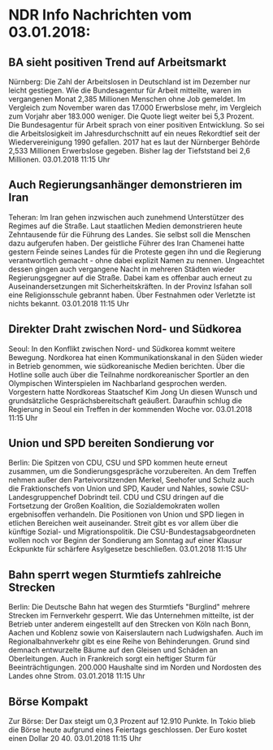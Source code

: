 # NDR Info Nachrichten vom 03.01.2018:


## BA sieht positiven Trend auf Arbeitsmarkt
Nürnberg:      Die Zahl der Arbeitslosen in Deutschland ist im Dezember nur leicht gestiegen. Wie die Bundesagentur für Arbeit mitteilte, waren im vergangenen Monat 2,385 Millionen Menschen ohne Job gemeldet. Im Vergleich zum November waren das 17.000 Erwerbslose mehr, im Vergleich zum Vorjahr aber 183.000 weniger. Die Quote liegt weiter bei 5,3 Prozent. Die Bundesagentur für Arbeit sprach von einer positiven Entwicklung. So sei die Arbeitslosigkeit im Jahresdurchschnitt auf ein neues Rekordtief seit der Wiedervereinigung 1990 gefallen. 2017 hat es laut der Nürnberger Behörde 2,533 Millionen Erwerbslose gegeben. Bisher lag der Tiefststand bei 2,6 Millionen. 03.01.2018 11:15 Uhr 

## Auch Regierungsanhänger demonstrieren im Iran
Teheran: Im Iran gehen inzwischen auch zunehmend Unterstützer des Regimes auf die Straße. Laut staatlichen Medien demonstrieren heute Zehntausende für die Führung des Landes. Sie selbst soll die Menschen dazu aufgerufen haben. Der geistliche Führer des Iran Chamenei hatte gestern Feinde seines Landes für die Proteste gegen ihn und die Regierung verantwortlich gemacht - ohne dabei explizit Namen zu nennen. Ungeachtet dessen gingen auch vergangene Nacht in mehreren Städten wieder Regierungsgegner auf die Straße. Dabei kam es offenbar auch erneut zu Auseinandersetzungen mit Sicherheitskräften. In der Provinz Isfahan soll eine Religionsschule gebrannt haben. Über Festnahmen oder Verletzte ist nichts bekannt. 03.01.2018 11:15 Uhr 

## Direkter Draht zwischen Nord- und Südkorea
Seoul: In den Konflikt zwischen Nord- und Südkorea kommt weitere Bewegung. Nordkorea hat einen Kommunikationskanal in den Süden wieder in Betrieb genommen, wie südkoreanische Medien berichten. Über die Hotline solle auch über die Teilnahme nordkoreanischer Sportler an den Olympischen Winterspielen im Nachbarland gesprochen werden. Vorgestern hatte Nordkoreas Staatschef Kim Jong Un diesen Wunsch und grundsätzliche Gesprächsbereitschaft geäußert. Daraufhin schlug die Regierung in Seoul ein Treffen in der kommenden Woche vor. 03.01.2018 11:15 Uhr 

## Union und SPD bereiten Sondierung vor
Berlin:	Die Spitzen von CDU, CSU und SPD kommen heute erneut zusammen, um die Sondierungsgespräche vorzubereiten. An dem Treffen nehmen außer den Parteivorsitzenden Merkel, Seehofer und Schulz auch die Fraktionschefs von Union und SPD, Kauder und Nahles, sowie CSU-Landesgruppenchef Dobrindt teil. CDU und CSU dringen auf die Fortsetzung der Großen Koalition, die Sozialdemokraten wollen ergebnisoffen verhandeln. Die Positionen von Union und SPD liegen in etlichen Bereichen weit auseinander. Streit gibt es vor allem über die künftige Sozial- und Migrationspolitik. Die CSU-Bundestagsabgeordneten wollen noch vor Beginn der Sondierung am Sonntag auf einer Klausur Eckpunkte für schärfere Asylgesetze beschließen. 03.01.2018 11:15 Uhr 

## Bahn sperrt wegen Sturmtiefs zahlreiche Strecken
Berlin: Die Deutsche Bahn hat wegen des Sturmtiefs "Burglind" mehrere Strecken im Fernverkehr gesperrt. Wie das Unternehmen mitteilte, ist der Betrieb unter anderem eingestellt auf den Strecken von Köln nach Bonn, Aachen und Koblenz sowie von Kaiserslautern nach Ludwigshafen. Auch im Regionalbahnverkehr gibt es eine Reihe von Behinderungen. Grund sind demnach entwurzelte Bäume auf den Gleisen und Schäden an Oberleitungen. Auch in Frankreich sorgt ein heftiger Sturm für Beeinträchtigungen. 200.000 Haushalte sind im Norden und Nordosten des Landes ohne Strom. 03.01.2018 11:15 Uhr 

## Börse Kompakt
Zur Börse: Der Dax steigt um 0,3 Prozent auf 12.910  Punkte. In Tokio blieb die Börse heute aufgrund eines Feiertags geschlossen. Der Euro kostet einen Dollar 20 40. 03.01.2018 11:15 Uhr 

